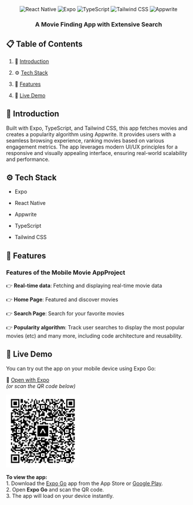<div align="center">
  <div>
    <img src="https://img.shields.io/badge/-React_Native-black?style=for-the-badge&logoColor=white&logo=react&color=61DAFB" alt="React Native" />
    <img src="https://img.shields.io/badge/-Expo-black?style=for-the-badge&logoColor=white&logo=expo&color=000020" alt="Expo" />
    <img src="https://img.shields.io/badge/-TypeScript-black?style=for-the-badge&logoColor=white&logo=typescript&color=3178C6" alt="TypeScript" />
    <img src="https://img.shields.io/badge/-Tailwind_CSS-black?style=for-the-badge&logoColor=white&logo=tailwindcss&color=06B6D4" alt="Tailwind CSS" />
    <img src="https://img.shields.io/badge/-Appwrite-black?style=for-the-badge&logoColor=white&logo=appwrite&color=F02E65" alt="Appwrite" />
  </div>

  <h3 align="center">A Movie Finding App with Extensive Search</h3>
</div>

## 📋 <a name="table">Table of Contents</a>

1. 🤖 [Introduction](#introduction)

2. ⚙️ [Tech Stack](#tech-stack)

3. 🔋 [Features](#features)

4. 📱 [Live Demo](#live-demo)


## <a name="introduction">🤖 Introduction</a>

Built with Expo, TypeScript, and Tailwind CSS, this app fetches movies and creates a popularity algorithm using Appwrite. It provides users with a seamless browsing experience, ranking movies based on various engagement metrics. The app leverages modern UI/UX principles for a responsive and visually appealing interface, ensuring real-world scalability and performance.

## <a name="tech-stack">⚙️ Tech Stack</a>

- Expo

- React Native

- Appwrite

- TypeScript

- Tailwind CSS

## <a name="features">🔋 Features</a>

### Features of the Mobile Movie AppProject

👉 **Real-time data**: Fetching and displaying real-time movie data

👉 **Home Page**: Featured and discover movies

👉 **Search Page**: Search for your favorite movies

👉 **Popularity algorithm**: Track user searches to display the most popular movies (etc) and many more, including code architecture and reusability.

## <a name="live-demo">📱 Live Demo</a>

You can try out the app on your mobile device using Expo Go:

<p>
  🔗 <a href="https://expo.dev/preview/update?message=Update&updateRuntimeVersion=1.0.0&createdAt=2025-06-05T12%3A59%3A35.693Z&slug=exp&projectId=4de46994-9a41-41ad-9deb-d5cc2f599a4a&group=c5ea6620-9de8-4b06-9c46-a24dc28e1f4b" target="_blank">Open with Expo</a><br>
  <em>(or scan the QR code below)</em>
</p>

<img src="https://github.com/OlesiaShokotko/react-native-movies-app/raw/main/assets/images/qr-code.svg" alt="Expo QR Code" width="200">

<p>
  <strong>To view the app:</strong><br>
  1. Download the <a href="https://apps.apple.com/app/expo-go/id982107779" target="_blank">Expo Go</a> app from the App Store or <a href="https://play.google.com/store/apps/details?id=host.exp.exponent" target="_blank">Google Play</a>.<br>
  2. Open <strong>Expo Go</strong> and scan the QR code.<br>
  3. The app will load on your device instantly.
</p>




